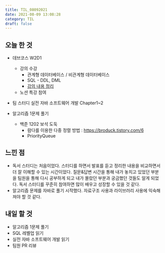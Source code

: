 ```yaml
---
title: TIL_08092021
date: 2021-08-09 13:08:28
category: TIL
draft: false
---
```


## 오늘 한 것

- 데브코스 W2D1
  - 강의 수강
    - 관계형 데이터베이스 / 비관계형 데이터베이스
    - SQL - DDL, DML
    - [강의 내용 정리](https://hwanny.netlify.app/devcourse/(w2d1)-%EB%8D%B0%EC%9D%B4%ED%84%B0%EB%B2%A0%EC%9D%B4%EC%8A%A4/)
  - 노션 특강 참여

- 팀 스터디 실전 자바 소프트웨어 개발 Chapter1~2

- 알고리즘 1문제 풀기
  - 백준 1202 보석 도둑
    - 람다를 이용한 다중 정렬 방법 : https://broduck.tistory.com/6
    - PriorityQueue

## 느낀 점

- 독서 스터디는 처음이었다. 스터디를 하면서 발표를 듣고 정리한 내용을 비교하면서 더 잘 이해할 수 있는 시간이었다. 질문&답변 시간을 통해 내가 놓치고 있었던 부분을 팀원을 통해 다시 공부하게 되고 내가 몰랐던 부분과 궁금했던 것들도 알게 되었다. 독서 스터디를 꾸준히 참여하면 많이 배우고 성장할 수 있을 것 같다.
- 알고리즘 문제를 자바로 풀기 시작했다. 자료구조 사용과 라이브러리 사용에 익숙해져야 할 것 같다.

## 내일 할 것

- 알고리즘 1문제 풀기
- SQL 레벨업 읽기
- 실전 자바 소프트웨어 개발 읽기
- 팀원 PR 리뷰